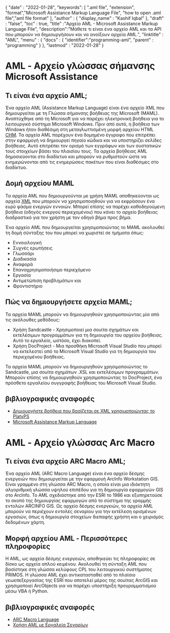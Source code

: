 
{
  "date" : "2022-01-28",
  "keywords": [ ".aml file", "extension", "format","Microsoft Assistance Markup Language File", "how to open .aml file","aml file format" ],
  "author" : {
    "display_name" : "Kashif Iqbal"
},
  "draft" : "false",
  "toc" : true,
  "title" :"Αρχείο AML - Microsoft Assistance Markup Language File",
  "description":"Μάθετε τι είναι ένα αρχείο AML και τα API που μπορούν να δημιουργήσουν και να ανοίξουν αρχεία AML.",
  "linktitle" : "AML",
  "menu" : {
    "docs" : {
      "identifier":"programming-aml",
      "parent" : "programming"
}
},
  "lastmod" : "2022-01-28"
}

# AML - Αρχείο γλώσσας σήμανσης Microsoft Assistance

## Τι είναι ένα αρχείο AML;

Ένα αρχείο AML (Assistance Markup Language) είναι ένα αρχείο XML που δημιουργείται με τη Γλώσσα σήμανσης βοήθειας της Microsoft (MAML). Αναπτύχθηκε από τη Microsoft για να παρέχει ηλεκτρονική βοήθεια για το λειτουργικό σύστημα Microsoft Windows. Πριν από αυτό, η βοήθεια των Windows ήταν διαθέσιμη στη μεταγλωττισμένη μορφή αρχείου HTML [CHM](/el/web/chm/). Τα αρχεία AML παρέχουν ένα δομημένο έγγραφο που επιτρέπει στην εφαρμογή να δημιουργεί πηγαίο κώδικα και να υποστηρίζει σελίδες βοήθειας. Αυτό επιτρέπει τον ορισμό των εγγράφων και των συστατικών τους στοιχείων βάσει του πλαισίου τους. Τα αρχεία βοήθειας AML δημοσιεύονται στο διαδίκτυο και μπορούν να ρυθμιστούν ώστε να ενημερώνονται από τις ενημερώσεις πακέτων που είναι διαθέσιμες στο διαδίκτυο.

## Δομή αρχείου MAML

Τα αρχεία AML που δημιουργούνται με χρήση MAML αποθηκεύονται ως αρχεία [XML](/el/web/xml/) που μπορούν να χρησιμοποιηθούν για να εκφράσουν ένα ευρύ φάσμα ενεργών εννοιών. Μπορεί επίσης να παρέχει καθοδηγούμενη βοήθεια (οδηγός ενεργού περιεχομένου) που κάνει το αρχείο βοήθειας διαδραστικό για τον χρήστη με τον οδηγό βήμα προς βήμα.

Ένα αρχείο AML που δημιουργείται χρησιμοποιώντας το MAML ακολουθεί τη δομή σύνταξης του που μπορεί να χωριστεί σε τμήματα όπως:

* Εννοιολογική
* Συχνές ερωτήσεις
* Γλωσσάρι
* Διαδικασία
* Αναφορά
* Επαναχρησιμοποιήσιμο περιεχόμενο
* Εργασία
* Αντιμετώπιση προβλημάτων και
* Φροντιστήριο

## Πώς να δημιουργήσετε αρχεία MAML;

Τα αρχεία MAML μπορούν να δημιουργηθούν χρησιμοποιώντας μία από τις ακόλουθες μεθόδους:

* Χρήση Sandcastle - Χρησιμοποιεί μια σουίτα σχημάτων και εκτελέσιμων προγραμμάτων για τη δημιουργία του αρχείου βοήθειας. Αυτό το εργαλείο, ωστόσο, έχει διακοπεί.
* Χρήση DocProject - Μια προσθήκη Microsoft Visual Studio που μπορεί να εκτελεστεί από το Microsoft Visual Studio για τη δημιουργία του περιεχομένου βοήθειας.

Τα αρχεία MAML μπορούν να δημιουργηθούν χρησιμοποιώντας το Sandcastle, μια σουίτα σχημάτων .XSL και εκτελέσιμων προγραμμάτων. Μπορούν επίσης να δημιουργηθούν χρησιμοποιώντας το DocProject, ένα πρόσθετο εργαλείου συγγραφής βοήθειας του Microsoft Visual Studio.

## βιβλιογραφικές αναφορές

* [Δημιουργήστε βοήθεια που βασίζεται σε XML χρησιμοποιώντας το PlatyPS](https://learn.microsoft.com/en-us/powershell/scripting/dev-cross-plat/create-help-using-platyps?view=powershell-7.2)
* [Microsoft Assistance Markup Language](https://en.wikipedia.org/wiki/Microsoft_Assistance_Markup_Language)

# AML - Αρχείο γλώσσας Arc Macro

## Τι είναι ένα αρχείο ARC Macro AML;

Ένα αρχείο AML (ARC Macro Language) είναι ένα αρχείο δέσμης ενεργειών που δημιουργείται με την εφαρμογή ArcInfo Workstation GIS. Είναι γραμμένο στη γλώσσα ARC Macro, η οποία είναι μια ιδιόκτητη αλγοριθμική γλώσσα υψηλού επιπέδου για τη δημιουργία εφαρμογών GIS στο ArcInfo. Το AML σχεδιάστηκε από την ESRI το 1986 και εξυπηρετούσε το σκοπό της δημιουργίας εφαρμογών από το σύστημα της γραμμής εντολών ARCINFO GIS. Ως αρχείο δέσμης ενεργειών, τα αρχεία AML μπορούν να περιέχουν εντολές σεναρίου για την εκτέλεση ορισμένων εργασιών, όπως η δημιουργία στοιχείων διεπαφής χρήστη και ο χειρισμός δεδομένων χάρτη.

## Μορφή αρχείου AML - Περισσότερες πληροφορίες

Η AML, ως αρχεία δέσμης ενεργειών, αποθηκεύει τις πληροφορίες σε δίσκο ως αρχεία απλού κειμένου. Ακολουθεί τη σύνταξη AML που βασίστηκε στη γλώσσα κελύφους CPL του λειτουργικού συστήματος PRIMOS. Η γλώσσα AML έχει αντικατασταθεί από το πλαίσιο γεωεπεξεργασίας της ESRI που αποτελεί μέρος της σουίτας ArcGIS και χρησιμοποιεί ArcObjects για να παρέχει υποστήριξη προγραμματισμού μέσω VBA ή Python.

## βιβλιογραφικές αναφορές

* [ARC Macro Language](https://en.wikipedia.org/wiki/ARC_Macro_Language)
* [Χρήση AML με Εργαλεία Σεναρίων](https://desktop.arcgis.com/en/arcmap/latest/analyze/creating-tools/using-amls-with-script-tools.htm)

